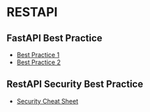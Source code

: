 # RESTAPI


## FastAPI Best Practice

* [Best Practice 1](https://github.com/zhanymkanov/fastapi-best-practices#15-backgroundtasks--asynciocreate_task)
* [Best Practice 2](https://betterprogramming.pub/fastapi-best-practices-1f0deeba4fce)



## RestAPI Security Best Practice

* [Security Cheat Sheet](https://cheatsheetseries.owasp.org/cheatsheets/Authentication_Cheat_Sheet.html)